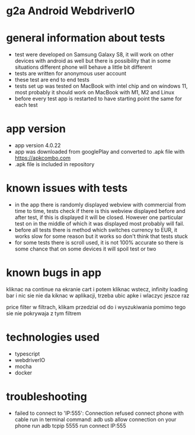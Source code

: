 # g2a Android WebdriverIO

# general information about tests

- test were developed on Samsung Galaxy S8, it will work on other devices with android as well but there is
  possibility that in some situations different phone will behave a little bit different
- tests are written for anonymous user account
- these test are end to end tests
- tests set up was tested on MacBook with intel chip and on windows 11, most probably it should work on MacBook
  with M1, M2 and Linux
- before every test app is restarted to have starting point the same for each test

# app version

- app version 4.0.22
- app was downloaded from googlePlay and converted to .apk file with https://apkcombo.com
- .apk file is included in repository

# known issues with tests

- in the app there is randomly displayed webview with commercial from time to time, tests check
  if there is this webview displayed before and after test, if this is displayed it will be closed.
  However one particular test on in the middle of which it was displayed most probably will fail.
- before all tests there is method which switches currency to EUR, it works slow for some reason but it works so don't think that tests stuck
- for some tests there is scroll used, it is not 100% accurate so there is some chance that on some devices it will spoil test or two

# known bugs in app

kliknac na continue na ekranie cart i potem kliknac wstecz, infinity loading bar i nic sie nie da kiknac w aplikacji, trzeba ubic apke i wlaczyc jeszce raz

price filter w filtrach, klikam przedzial od do i wyszukiwania pomimo tego sie nie pokrywaja z tym filtrem

# technologies used

- typescript
- webdriverIO
- mocha
- docker

# troubleshooting

- failed to connect to 'IP:555': Connection refused
  connect phone with cable
  run in terminal command: adb usb
  allow connection on your phone
  run adb tcpip 5555
  run connect IP:555
